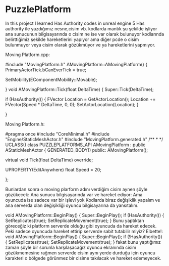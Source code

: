 # PuzzlePlatform
In this project I learned Has Authority codes in unreal engine 5 
Has authority ile yazdığımız nesne,cisim vb. kodlarda mantık şu şekilde işliyor ana sunucunun bilgisayarında o cisim ne ise var olarak bulunuyor kodlarında belirttiğimiz şekilde hareketlerini yapıyor ama diğer pcde o cisim bulunmuyor veya cisim olarak gözükmüyor ve ya hareketlerini yapmıyor.

Moving Platform.cpp:

#include "MovingPlatform.h"
AMovingPlatform::AMovingPlatform()
{
PrimaryActorTick.bCanEverTick = true;

SetMobility(EComponentMobility::Movable);


}
void AMovingPlatform::Tick(float DeltaTime)
{
Super::Tick(DeltaTime);

if (HasAuthority()) {
	FVector Location = GetActorLocation();
	Location += FVector(Speed * DeltaTime, 0, 0);
	SetActorLocation(Location);
}


}

Moving Platform.h:

#pragma once
#include "CoreMinimal.h"
#include "Engine/StaticMeshActor.h"
#include "MovingPlatform.generated.h"
/**
*
*/
UCLASS()
class PUZZLEPLATFORMS_API AMovingPlatform : public AStaticMeshActor
{
GENERATED_BODY()
public:
AMovingPlatform();

virtual void Tick(float DeltaTime) override;

UPROPERTY(EditAnywhere)
	float Speed = 20;


};

Bunlardan sonra o moving plarform adını verdiğim cisim aynen şöyle gözükecek:
Ana sunucu bilgisayarında var ve hareket ediyor:
Ama oyuncuda ise sadece var bir işlevi yok
Kodlarda biraz değişiklik yapalım ve ana serverda olan değişikliği oyuncu bilgisayarına da yansıtalım.

void AMovingPlatform::BeginPlay()
{
Super::BeginPlay();
if (HasAuthority()) {
SetReplicates(true);
SetReplicateMovement(true);
}
Bunu yaptıktan göreceğiz ki platform serverde olduğu gibi oyuncuda da hareket edecek.
Peki sadece oyuncuda hareket ettirip serverde sabit tutabilir miyiz? Elbette!:
void AMovingPlatform::BeginPlay()
{
Super::BeginPlay();
if (!HasAuthority()) {
SetReplicates(true);
SetReplicateMovement(true);
}
fakat bunu yaptığımız zaman şöyle bir sorunla karşılaşacağız oyuncu ekranında cisim gözükmemesine rağmen serverde cisim aynı yerde durduğu için oyuncu karakteri o bölgede görünmez bir cisime takılacak ve hareket edemeyecek.
